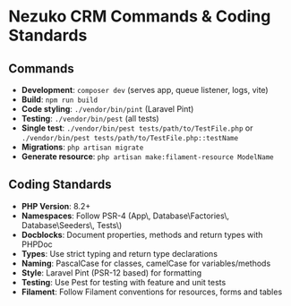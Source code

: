 # Nezuko CRM Commands & Coding Standards

## Commands
- **Development**: `composer dev` (serves app, queue listener, logs, vite)
- **Build**: `npm run build`
- **Code styling**: `./vendor/bin/pint` (Laravel Pint)
- **Testing**: `./vendor/bin/pest` (all tests)
- **Single test**: `./vendor/bin/pest tests/path/to/TestFile.php` or `./vendor/bin/pest tests/path/to/TestFile.php::testName`
- **Migrations**: `php artisan migrate`
- **Generate resource**: `php artisan make:filament-resource ModelName`

## Coding Standards
- **PHP Version**: 8.2+
- **Namespaces**: Follow PSR-4 (App\\, Database\\Factories\\, Database\\Seeders\\, Tests\\)
- **Docblocks**: Document properties, methods and return types with PHPDoc
- **Types**: Use strict typing and return type declarations
- **Naming**: PascalCase for classes, camelCase for variables/methods
- **Style**: Laravel Pint (PSR-12 based) for formatting
- **Testing**: Use Pest for testing with feature and unit tests
- **Filament**: Follow Filament conventions for resources, forms and tables